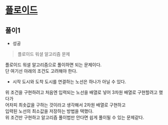 # [플로이드](https://www.acmicpc.net/problem/11404)

## 풀이1
- 성공

> 플로이드 워셜 알고리즘 문제

플로이드 워셜 알고리즘으로 풀이하면 되는 문제이다.\
단 여기선 아래의 조건도 고려해야 한다.
- 시작 도시와 도착 도시를 연결하는 노선은 하나가 아닐 수 있다.

위 조건을 구현하려고 처음엔 입력되는 노선을 배열로 넣어 3차원 배열로 구현할려고 했다가\
어차피 최솟값을 구하는 것이라고 생각해서 2차원 배열로 구현하고\
입력된 노선의 최소값을 저장하는 방법을 택했다.\
위 조건만 구현하고 알고리즘 풀이법만 안다면 쉽게 풀이될 수 있는 문제같다.